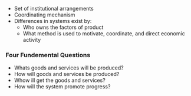 - Set of institutional arrangements
- Coordinating mechanism
- Differences in systems exist by:
	- Who owns the factors of product
	- What method is used to motivate, coordinate, and direct economic activity

### Four Fundemental Questions
- Whats goods and services will be produced?
- How will goods and services be produced?
- Whow ill get the goods and services?
- How will the system promote progress?
